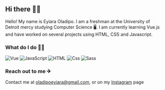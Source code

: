  ## Hi there 🙋‍♂️
 
 Hello! My name is Eyiara Oladipo. I am a freshman at the University of Detroit mercy studying Computer Science 🖥️. I am currently learning Vue.js and have worked on several projects using HTML, CSS and Javascript.
 
 ### What do I do 🤷‍♂️
 <p>
  <img alt="Vue" src="https://img.shields.io/badge/Vue.js-4FC08D?logo=Vue.js&logoColor=white&style=for-the-badge" />
  <img alt="JavaScript" src="https://img.shields.io/badge/JavaScript-F7DF1E?logo=javascript&logoColor=white&style=for-the-badge" />
  <img alt="HTML" src="https://img.shields.io/badge/HTML-E34F26?logo=html5&logoColor=white&style=for-the-badge" />
  <img alt="Css" src="https://img.shields.io/badge/CSS-1572B6?logo=css3&logoColor=white&style=for-the-badge" />
  <img alt="Sass" src="https://img.shields.io/badge/Sass-CC6699?logo=sass&logoColor=white&style=for-the-badge" />
 </p>
 
<!-- ### Github language stats
 
 <img style="" 
  src="https://github-readme-stats.vercel.app/api/top-langs/?username=ara-o&hide=css&layout-compact&bg_color=0C2233&text_color=D6D6D6&border_color=0C2233"
/>
 
  -->
 ### Reach out to me ✈
 Contact me at oladipoeyiara@gmail.com, or on my <a target="_blank" href="https://www.instagram.com/just_call_me_ara/">Instagram</a> page
                 
